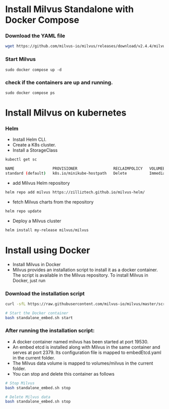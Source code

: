 # Install Milvus Standalone with Docker Compose

### Download the YAML file
```sh
wget https://github.com/milvus-io/milvus/releases/download/v2.4.4/milvus-standalone-docker-compose.yml -O docker-compose.yml
```

### Start Milvus
```
sudo docker compose up -d
```
### check if the containers are up and running.
```
sudo docker compose ps
```
# Install Milvus on kubernetes
### Helm
- Install Helm CLI.
- Create a K8s cluster.
- Install a StorageClass

```sh
kubectl get sc

NAME                 PROVISIONER                RECLAIMPOLICY   VOLUMEBINDINGMODE   ALLOWVOLUMEEXPANSION   AGE
standard (default)   k8s.io/minikube-hostpath   Delete          Immediate           false                  78d
```
-  add Milvus Helm repository
```sh
helm repo add milvus https://zilliztech.github.io/milvus-helm/
```
- fetch Milvus charts from the repository
```sh
helm repo update
```
- Deploy a Milvus cluster
```sh
helm install my-release milvus/milvus
```
# Install using Docker

- Install Milvus in Docker
- Milvus provides an installation script to install it as a docker container. The script is available in the Milvus repository. To install Milvus in Docker, just run

### Download the installation script
```sh
curl -sfL https://raw.githubusercontent.com/milvus-io/milvus/master/scripts/standalone_embed.sh

# Start the Docker container
bash standalone_embed.sh start
```
### After running the installation script:

- A docker container named milvus has been started at port 19530.
- An embed etcd is installed along with Milvus in the same container and serves at port 2379. Its configuration file is mapped to embedEtcd.yaml in the current folder.
- The Milvus data volume is mapped to volumes/milvus in the current folder.
- You can stop and delete this container as follows
```sh
# Stop Milvus
bash standalone_embed.sh stop

# Delete Milvus data
bash standalone_embed.sh stop
```

